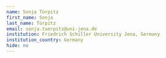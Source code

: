```yaml
---
name: Sonja Türpitz
first_name: Sonja
last_name: Türpitz
email: sonja.tuerpitz@uni-jena.de
institution: Friedrich Schiller University Jena, Germany
institution_country: Germany
hide: no
---
```


